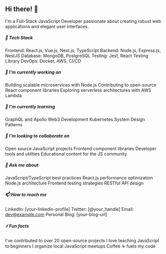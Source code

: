 ## Hi there! 👋


I'm a Full-Stack JavaScript Developer passionate about creating robust web applications and elegant user interfaces.

##### 🔨 Tech Stack

Frontend: React.js, Vue.js, Next.js, TypeScript
Backend: Node.js, Express.js, NestJS
Database: MongoDB, PostgreSQL
Testing: Jest, React Testing Library
DevOps: Docker, AWS, CI/CD

##### 🔭 I'm currently working on

Building scalable microservices with Node.js
Contributing to open-source React component libraries
Exploring serverless architectures with AWS Lambda

##### 🌱 I'm currently learning

GraphQL and Apollo
Web3 Development
Kubernetes
System Design Patterns

##### 👯 I'm looking to collaborate on

Open source JavaScript projects
Frontend component libraries
Developer tools and utilities
Educational content for the JS community

##### 💬 Ask me about

JavaScript/TypeScript best practices
React.js performance optimization
Node.js architecture
Frontend testing strategies
RESTful API design

##### 📫 How to reach me

LinkedIn: [your-linkedin-profile]
Twitter: [@your_handle]
Email: dev@example.com
Personal Blog: [your-blog-url]

##### ⚡ Fun facts

I've contributed to over 20 open-source projects
I love teaching JavaScript to beginners
I organize local JavaScript meetups
Coffee ☕ fuels my code


